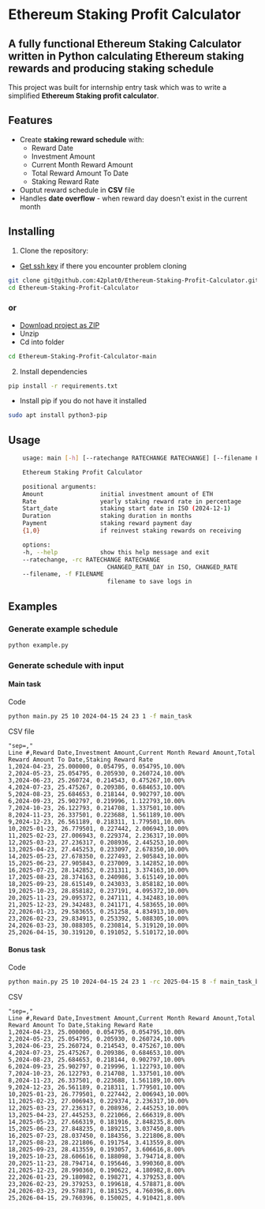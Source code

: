 # Ethereum Staking Profit Calculator

## A fully functional Ethereum Staking Calculator written in Python calculating Ethereum staking rewards and producing staking schedule

This project was built for internship entry task which was to write a simplified **Ethereum Staking profit calculator**.

## Features

- Create **staking reward schedule** with:
  - Reward Date
  - Investment Amount
  - Current Month Reward Amount
  - Total Reward Amount To Date
  - Staking Reward Rate
- Ouptut reward schedule in **CSV** file
- Handles **date overflow** - when reward day doesn't exist in the current month

## Installing

1. Clone the repository:

- [Get ssh key](https://docs.github.com/en/authentication/connecting-to-github-with-ssh/generating-a-new-ssh-key-and-adding-it-to-the-ssh-agent) if there you encounter problem cloning

```bash
git clone git@github.com:42plat0/Ethereum-Staking-Profit-Calculator.git
cd Ethereum-Staking-Profit-Calculator
```

### or

- [Download project as ZIP](https://github.com/42plat0/Ethereum-Staking-Profit-Calculator/archive/refs/heads/main.zip)
- Unzip
- Cd into folder

```bash
cd Ethereum-Staking-Profit-Calculator-main
```

2. Install dependencies

```bash
pip install -r requirements.txt
```

- Install pip if you do not have it installed

```bash
sudo apt install python3-pip
```

## Usage

```bash
    usage: main [-h] [--ratechange RATECHANGE RATECHANGE] [--filename FILENAME] Amount Rate Start_date Duration Payment {1,0}

    Ethereum Staking Profit Calculator

    positional arguments:
    Amount                initial investment amount of ETH
    Rate                  yearly staking reward rate in percentage
    Start_date            staking start date in ISO (2024-12-1)
    Duration              staking duration in months
    Payment               staking reward payment day
    {1,0}                 if reinvest staking rewards on receiving

    options:
    -h, --help            show this help message and exit
    --ratechange, -rc RATECHANGE RATECHANGE
                            CHANGED_RATE_DAY in ISO, CHANGED_RATE
    --filename, -f FILENAME
                            filename to save logs in
```

## Examples

### Generate example schedule

```bash
python example.py
```

### Generate schedule with input

#### Main task

Code

```bash
python main.py 25 10 2024-04-15 24 23 1 -f main_task
```

CSV file

```csv
"sep=,"
Line #,Reward Date,Investment Amount,Current Month Reward Amount,Total Reward Amount To Date,Staking Reward Rate
1,2024-04-23, 25.000000, 0.054795, 0.054795,10.00%
2,2024-05-23, 25.054795, 0.205930, 0.260724,10.00%
3,2024-06-23, 25.260724, 0.214543, 0.475267,10.00%
4,2024-07-23, 25.475267, 0.209386, 0.684653,10.00%
5,2024-08-23, 25.684653, 0.218144, 0.902797,10.00%
6,2024-09-23, 25.902797, 0.219996, 1.122793,10.00%
7,2024-10-23, 26.122793, 0.214708, 1.337501,10.00%
8,2024-11-23, 26.337501, 0.223688, 1.561189,10.00%
9,2024-12-23, 26.561189, 0.218311, 1.779501,10.00%
10,2025-01-23, 26.779501, 0.227442, 2.006943,10.00%
11,2025-02-23, 27.006943, 0.229374, 2.236317,10.00%
12,2025-03-23, 27.236317, 0.208936, 2.445253,10.00%
13,2025-04-23, 27.445253, 0.233097, 2.678350,10.00%
14,2025-05-23, 27.678350, 0.227493, 2.905843,10.00%
15,2025-06-23, 27.905843, 0.237009, 3.142852,10.00%
16,2025-07-23, 28.142852, 0.231311, 3.374163,10.00%
17,2025-08-23, 28.374163, 0.240986, 3.615149,10.00%
18,2025-09-23, 28.615149, 0.243033, 3.858182,10.00%
19,2025-10-23, 28.858182, 0.237191, 4.095372,10.00%
20,2025-11-23, 29.095372, 0.247111, 4.342483,10.00%
21,2025-12-23, 29.342483, 0.241171, 4.583655,10.00%
22,2026-01-23, 29.583655, 0.251258, 4.834913,10.00%
23,2026-02-23, 29.834913, 0.253392, 5.088305,10.00%
24,2026-03-23, 30.088305, 0.230814, 5.319120,10.00%
25,2026-04-15, 30.319120, 0.191052, 5.510172,10.00%
```

#### Bonus task
Code

```bash
python main.py 25 10 2024-04-15 24 23 1 -rc 2025-04-15 8 -f main_task_bonus
```

CSV

```csv
"sep=,"
Line #,Reward Date,Investment Amount,Current Month Reward Amount,Total Reward Amount To Date,Staking Reward Rate
1,2024-04-23, 25.000000, 0.054795, 0.054795,10.00%
2,2024-05-23, 25.054795, 0.205930, 0.260724,10.00%
3,2024-06-23, 25.260724, 0.214543, 0.475267,10.00%
4,2024-07-23, 25.475267, 0.209386, 0.684653,10.00%
5,2024-08-23, 25.684653, 0.218144, 0.902797,10.00%
6,2024-09-23, 25.902797, 0.219996, 1.122793,10.00%
7,2024-10-23, 26.122793, 0.214708, 1.337501,10.00%
8,2024-11-23, 26.337501, 0.223688, 1.561189,10.00%
9,2024-12-23, 26.561189, 0.218311, 1.779501,10.00%
10,2025-01-23, 26.779501, 0.227442, 2.006943,10.00%
11,2025-02-23, 27.006943, 0.229374, 2.236317,10.00%
12,2025-03-23, 27.236317, 0.208936, 2.445253,10.00%
13,2025-04-23, 27.445253, 0.221066, 2.666319,8.00%
14,2025-05-23, 27.666319, 0.181916, 2.848235,8.00%
15,2025-06-23, 27.848235, 0.189215, 3.037450,8.00%
16,2025-07-23, 28.037450, 0.184356, 3.221806,8.00%
17,2025-08-23, 28.221806, 0.191754, 3.413559,8.00%
18,2025-09-23, 28.413559, 0.193057, 3.606616,8.00%
19,2025-10-23, 28.606616, 0.188098, 3.794714,8.00%
20,2025-11-23, 28.794714, 0.195646, 3.990360,8.00%
21,2025-12-23, 28.990360, 0.190622, 4.180982,8.00%
22,2026-01-23, 29.180982, 0.198271, 4.379253,8.00%
23,2026-02-23, 29.379253, 0.199618, 4.578871,8.00%
24,2026-03-23, 29.578871, 0.181525, 4.760396,8.00%
25,2026-04-15, 29.760396, 0.150025, 4.910421,8.00%
```
